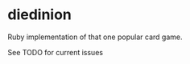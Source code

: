 diedinion
=========

Ruby implementation of that one popular card game.

See TODO for current issues
